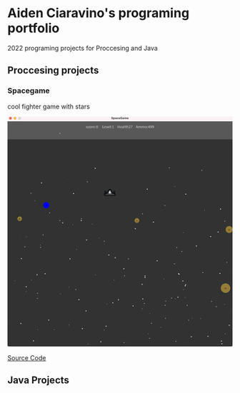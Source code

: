 # Aiden Ciaravino's programing portfolio

2022 programing projects for Proccesing and Java

## Proccesing projects


### Spacegame
cool fighter game with stars

![Space Game](https://github.com/AidenCiaravino/programmingportfolio/blob/gh-pages/Images/SpaceGame.png?raw=true)

[Source Code]()


## Java Projects

